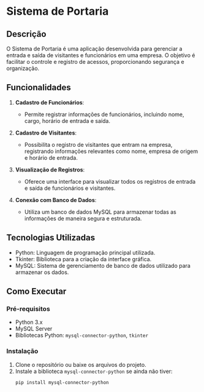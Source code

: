 # Sistema de Portaria

## Descrição
O Sistema de Portaria é uma aplicação desenvolvida para gerenciar a entrada e saída de visitantes e funcionários em uma empresa. O objetivo é facilitar o controle e registro de acessos, proporcionando segurança e organização.

## Funcionalidades

1. **Cadastro de Funcionários**: 
   - Permite registrar informações de funcionários, incluindo nome, cargo, horário de entrada e saída.

2. **Cadastro de Visitantes**:
   - Possibilita o registro de visitantes que entram na empresa, registrando informações relevantes como nome, empresa de origem e horário de entrada.

3. **Visualização de Registros**:
   - Oferece uma interface para visualizar todos os registros de entrada e saída de funcionários e visitantes.

4. **Conexão com Banco de Dados**:
   - Utiliza um banco de dados MySQL para armazenar todas as informações de maneira segura e estruturada.

## Tecnologias Utilizadas
- Python: Linguagem de programação principal utilizada.
- Tkinter: Biblioteca para a criação da interface gráfica.
- MySQL: Sistema de gerenciamento de banco de dados utilizado para armazenar os dados.

## Como Executar

### Pré-requisitos
- Python 3.x
- MySQL Server
- Bibliotecas Python: `mysql-connector-python`, `tkinter`

### Instalação
1. Clone o repositório ou baixe os arquivos do projeto.
2. Instale a biblioteca `mysql-connector-python` se ainda não tiver:
   ```bash
   pip install mysql-connector-python
